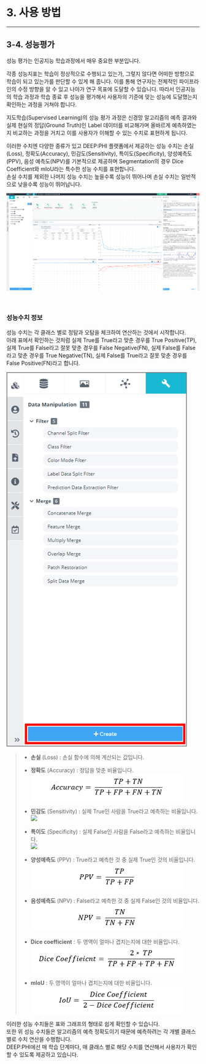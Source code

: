# 3. 사용 방법

***

## 3-4. 성능평가

성능 평가는 인공지능 학습과정에서 매우 중요한 부분입니다.  

각종 성능지표는 학습이 정상적으로 수행되고 있는가, 그렇지 않다면 어떠한 방향으로 학습이 되고 있는가를 판단할 수 있게 해 줍니다. 이를 통해 연구자는 전체적인 파이프라인의 수정 방향을 알 수 있고 나아가 연구 목표에 도달할 수 있습니다. 따라서 인공지능의 학습 과정과 학습 종료 후 성능을 평가해서 사용자의 기준에 맞는 성능에 도달했는지 확인하는 과정을 거쳐야 합니다.

지도학습(Supervised Learning)의 성능 평가 과정은 신경망 알고리즘의 예측 결과와 실제 현실의 정답(Ground Truth)인 Label 데이터를 비교해가며 올바르게 예측하였는지 비교하는 과정을 거치고 이를 사용자가 이해할 수 있는 수치로 표현하게 됩니다.

이러한 수치엔 다양한 종류가 있고 DEEP:PHI 플랫폼에서 제공하는 성능 수치는 손실(Loss), 정확도(Accuracy), 민감도(Sensitivity), 특이도(Specificity), 양성예측도(PPV), 음성 예측도(NPV)를 기본적으로 제공하며 Segmentation의 경우 Dice Coefficient와 mIoU라는 특수한 성능 수치를 표현합니다.  
손실 수치를 제외한 나머지 성능 수치는 높을수록 성능이 뛰어나며 손실 수치는 일반적으로 낮을수록 성능이 뛰어납니다.

![](img/3-4/manual_3-4_1.png)

<br/>

### 성능수치 정보
성능 수치는 각 클래스 별로 정탐과 오탐을 체크하여 연산하는 것에서 시작합니다.  
아래 표에서 확인하는 것처럼 실제 True를 True라고 맞춘 경우를 True Positive(TP), 실제 True를 False라고 잘못 맞춘 경우를 False Negative(FN), 실제 False를 False라고 맞춘 경우를 True Negative(TN), 실제 False를 True라고 잘못 맞춘 경우를 False Positive(FN)라고 합니다.

![](img/3-4/manual_3-4_2.png)

> * **손실** (Loss) : 손실 함수에 의해 계산되는 값입니다.
>
> * **정확도** (Accuracy) : 정답을 맞춘 비율입니다.  
> ![](modify_accuracy.png)
>
> * **민감도** (Sensitivity) : 실제 True인 사람을 True라고 예측하는 비율입니다.  
> ![](modify_sensitivity.png)
> 
> * **특이도** (Specificity) : 실제 False인 사람을 False라고 예측하는 비율입니다.  
> ![](modify_specificity.png)
> 
> * **양성예측도** (PPV) : True라고 예측한 것 중 실제 True인 것의 비율입니다.  
> ![](modify_ppv.png)
>
> * **음성예측도** (NPV) : False라고 예측한 것 중 실제 False인 것의 비율입니다.  
> ![](modify_npv.png)
>
> * **Dice coefficient**  : 두 영역이 얼마나 겹치는지에 대한 비율입니다.  
> ![](modify_dice_coeffieicnt.png)
>
> * **mIoU**  : 두 영역이 얼마나 겹치는지에 대한 비율입니다.  
> ![](modify_miou.png)

이러한 성능 수치들은 표와 그래프의 형태로 쉽게 확인할 수 있습니다.  
또한 위 성능 수치들은 알고리즘의 예측 정확도이기 때문에 예측하려는 각 개별 클래스 별로 수치 연산을 수행합니다.  
DEEP:PHI에선 매 학습 단계마다, 매 클래스 별로 해당 수치를 연산해서 사용자가 확인할 수 있도록 제공하고 있습니다.